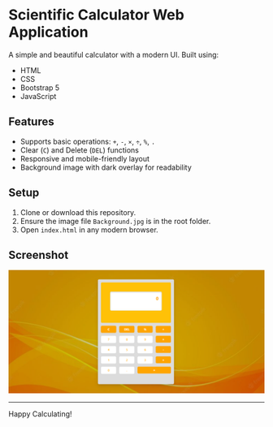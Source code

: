 # Scientific Calculator Web Application


A simple and beautiful calculator with a modern UI. Built using:

- HTML
- CSS
- Bootstrap 5
- JavaScript

## Features

- Supports basic operations: `+`, `-`, `×`, `÷`, `%`, `.`
- Clear (`C`) and Delete (`DEL`) functions
- Responsive and mobile-friendly layout
- Background image with dark overlay for readability

## Setup

1. Clone or download this repository.
2. Ensure the image file `Background.jpg` is in the root folder.
3. Open `index.html` in any modern browser.

## Screenshot

![Calculator UI](preview.png)

---

Happy Calculating!


